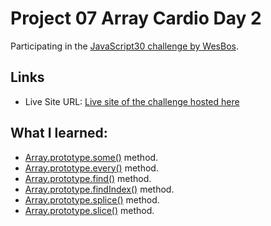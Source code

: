 # Project 07 Array Cardio Day 2

Participating in the [JavaScript30 challenge by WesBos](https://javascript30.com/).

## Links

- Live Site URL: [Live site of the challenge hosted here](https://junayedrahaman50.github.io/JavaScript30/07-Array-Cardio-Day-2/)

## What I learned:

- [Array.prototype.some()](https://developer.mozilla.org/en-US/docs/Web/JavaScript/Reference/Global_Objects/Array/some) method.
- [Array.prototype.every()](https://developer.mozilla.org/en-US/docs/Web/JavaScript/Reference/Global_Objects/Array/every) method.
- [Array.prototype.find()](https://developer.mozilla.org/en-US/docs/Web/JavaScript/Reference/Global_Objects/Array/find) method.
- [Array.prototype.findIndex()](https://developer.mozilla.org/en-US/docs/Web/JavaScript/Reference/Global_Objects/Array/findIndex) method.
- [Array.prototype.splice()](https://developer.mozilla.org/en-US/docs/Web/JavaScript/Reference/Global_Objects/Array/splice) method.
- [Array.prototype.slice()](https://developer.mozilla.org/en-US/docs/Web/JavaScript/Reference/Global_Objects/Array/slice) method.
